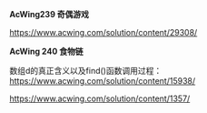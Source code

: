 **AcWing239 奇偶游戏**

https://www.acwing.com/solution/content/29308/  


**AcWing 240 食物链**

数组d的真正含义以及find()函数调用过程：https://www.acwing.com/solution/content/15938/

https://www.acwing.com/solution/content/1357/
